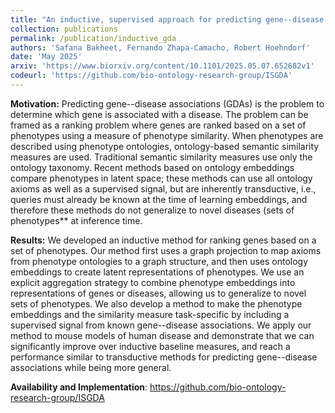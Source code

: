 ```yaml
---
title: "An inductive, supervised approach for predicting gene--disease associations using phenotype ontologies"
collection: publications
permalink: /publication/inductive_gda
authors: 'Safana Bakheet, Fernando Zhapa-Camacho, Robert Hoehndorf'
date: 'May 2025'
arxiv: 'https://www.biorxiv.org/content/10.1101/2025.05.07.652682v1'
codeurl: 'https://github.com/bio-ontology-research-group/ISGDA'
---
```


**Motivation:** Predicting gene--disease associations (GDAs) is the problem to determine which gene is associated with a disease. The problem can be framed as a ranking problem where genes are ranked based on a set of phenotypes using a measure of phenotype similarity. When phenotypes are described using phenotype ontologies, ontology-based semantic similarity measures are used. Traditional semantic similarity measures use only the ontology taxonomy. Recent methods based on ontology embeddings compare phenotypes in latent space; these methods can use all ontology axioms as well as a supervised signal, but are inherently transductive, i.e., queries must already be known at the time of learning embeddings, and therefore these methods do not generalize to novel diseases (sets of phenotypes** at inference time. 

**Results:** We developed an inductive method for ranking genes based on a set of phenotypes. Our method first uses a graph projection to map axioms from phenotype ontologies to a graph structure, and then uses ontology embeddings to create latent representations of phenotypes. We use an explicit aggregation strategy to combine phenotype embeddings into representations of genes or diseases, allowing us to generalize to novel sets of phenotypes. We also develop a method to make the phenotype embeddings and the similarity measure task-specific by including a supervised signal from known gene--disease associations. We apply our method to mouse models of human disease and demonstrate that we can significantly improve over inductive baseline measures, and reach a performance similar to transductive methods for predicting gene--disease associations while being more general. 

**Availability and Implementation**: https://github.com/bio-ontology-research-group/ISGDA




